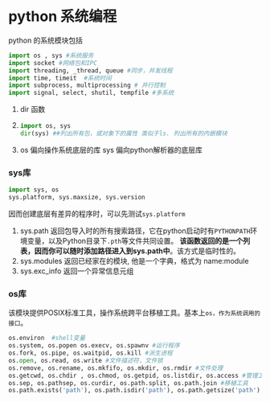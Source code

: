 # python 系统编程

python 的系统模块包括

```python
import os , sys #系统服务
import socket #网络包和IPC
import threading, _thread, queue #同步，并发线程
import time, timeit  #系统时间
import subprocess, multiprocessing # 并行控制
import signal, select, shutil, tempfile #多系统
```



1. dir 函数

2. ```python
   import os, sys
   dir(sys) ##列出所有包，或对象下的属性 类似于ls. 列出所有的内嵌模块
   ```
3. os 偏向操作系统底层的库
   sys 偏向python解析器的底层库

### sys库
```python
import sys, os
sys.platform, sys.maxsize, sys.version
```
因而创建底层有差异的程序时，可以先测试```sys.platform```
1. sys.path 返回包导入时的所有搜索路径，它在python启动时有```PYTHONPATH```环境变量，以及Python目录下```.pth```等文件共同设置。 __该函数返回的是一个列表，因而你可以随时添加路径进入到sys.path中__。该方式是临时性的。
2. sys.modules 返回已经家在的模块, 他是一个字典，格式为 name:module
3. sys.exc_info 返回一个异常信息元组

### os库
该模块提供POSIX标准工具，操作系统跨平台移植工具。基本上```os，作为系统调用的接口```。
```python
os.environ  #shell变量
os.system, os.popen os.execv, os.spawnv #运行程序
os.fork, os.pipe, os.waitpid, os.kill #派生进程
os.open, os.read, os.write #文件描述符，文件锁
os.remove, os.rename, os.mkfifo, os.mkdir, os.rmdir #文件处理
os.getcwd, os.chdir , os.chmod, os.getpid, os.listdir, os.access #管理工具
os.sep, os.pathsep, os.curdir, os.path.split, os.path.join #移植工具
os.path.exists('path'), os.path.isdir('path'), os.path.getsize('path') #路径名工具
```